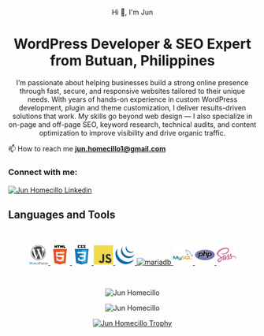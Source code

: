 <p align="center">Hi 👋, I'm Jun</p>
<h1 align="center">WordPress Developer & SEO Expert from Butuan, Philippines</h1>

<p align="center">I’m passionate about helping businesses build a strong online presence through fast, secure, and responsive websites tailored to their unique needs. With years of hands-on experience in custom WordPress development, plugin and theme customization, I deliver results-driven solutions that work. My skills go beyond web design — I also specialize in on-page and off-page SEO, keyword research, technical audits, and content optimization to improve visibility and drive organic traffic.</p>

📫 How to reach me **jun.homecillo1@gmail.com**
<h3>Connect with me:</h3>
<a href="https://www.linkedin.com/in/jun-homecillo/" target="blank"><img align="center" src="https://raw.githubusercontent.com/rahuldkjain/github-profile-readme-generator/master/src/images/icons/Social/linked-in-alt.svg" alt="Jun Homecillo Linkedin" height="30" width="40" /></a>
</p>

<h2>Languages and Tools</h2>
<br>
<p align="center">
  <a href="https://wordpress.org/" target="_blank" rel="noreferrer">
  <img src="https://raw.githubusercontent.com/devicons/devicon/master/icons/wordpress/wordpress-original.svg" alt="wordpress" width="40" height="40"/>
  </a>
  <a href="https://www.w3.org/html/" target="_blank" rel="noreferrer">
    <img src="https://raw.githubusercontent.com/devicons/devicon/master/icons/html5/html5-original-wordmark.svg" alt="html5" width="40" height="40"/>
  </a>
  <a href="https://www.w3schools.com/css/" target="_blank" rel="noreferrer">
    <img src="https://raw.githubusercontent.com/devicons/devicon/master/icons/css3/css3-original-wordmark.svg" alt="css3" width="40" height="40"/>
  </a>
  <a href="https://developer.mozilla.org/en-US/docs/Web/JavaScript" target="_blank" rel="noreferrer">
  <img src="https://raw.githubusercontent.com/devicons/devicon/master/icons/javascript/javascript-original.svg" alt="javascript" width="40" height="40"/>
  </a>
  <a href="https://jquery.com/" target="_blank" rel="noreferrer">
  <img src="https://raw.githubusercontent.com/devicons/devicon/master/icons/jquery/jquery-original.svg" alt="jquery" width="40" height="40"/>
  </a>
  <a href="https://mariadb.org/" target="_blank" rel="noreferrer">
    <img src="https://www.vectorlogo.zone/logos/mariadb/mariadb-icon.svg" alt="mariadb" width="40" height="40"/>
  </a>
  <a href="https://www.mysql.com/" target="_blank" rel="noreferrer">
    <img src="https://raw.githubusercontent.com/devicons/devicon/master/icons/mysql/mysql-original-wordmark.svg" alt="mysql" width="40" height="40"/>
  </a>
  <a href="https://www.php.net" target="_blank" rel="noreferrer">
    <img src="https://raw.githubusercontent.com/devicons/devicon/master/icons/php/php-original.svg" alt="php" width="40" height="40"/>
  </a>
  <a href="https://sass-lang.com" target="_blank" rel="noreferrer">
    <img src="https://raw.githubusercontent.com/devicons/devicon/master/icons/sass/sass-original.svg" alt="sass" width="40" height="40"/>
  </a>
</p>
<br>
<p  align="center"><img src="https://github-readme-streak-stats.herokuapp.com/?user=jun-homecillo&" alt="Jun Homecillo" /></p>
<p  align="center"><img src="https://github-readme-stats.vercel.app/api?username=jun-homecillo&show_icons=true&locale=en" alt="Jun Homecillo" /></p>

<p align="center"> <a href="https://github.com/ryo-ma/github-profile-trophy"><img src="https://github-profile-trophy.vercel.app/?username=jun-homecillo" alt="Jun Homecillo Trophy" /></a> </p>

